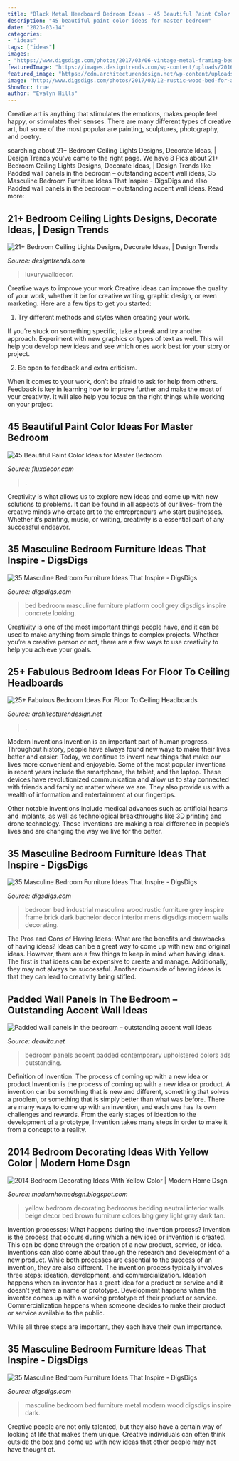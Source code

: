 ```yaml
---
title: "Black Metal Headboard Bedroom Ideas ~ 45 Beautiful Paint Color Ideas For Master Bedroom"
description: "45 beautiful paint color ideas for master bedroom"
date: "2023-03-14"
categories:
- "ideas"
tags: ["ideas"]
images:
- "https://www.digsdigs.com/photos/2017/03/06-vintage-metal-framing-bed-is-great-for-a-masculine-feel.jpg"
featuredImage: "https://images.designtrends.com/wp-content/uploads/2016/05/03062835/Midcentury-Modern-Bedroom-With-Large-Circular-Drum-Ceiling-Light.jpeg"
featured_image: "https://cdn.architecturendesign.net/wp-content/uploads/2015/08/AD-Floor-To-Ceiling-Headboards-01.gif"
image: "http://www.digsdigs.com/photos/2017/03/12-rustic-wood-bed-for-an-industrial-bedroom.jpg"
ShowToc: true
author: "Evalyn Hills"
---
```



Creative art is anything that stimulates the emotions, makes people feel happy, or stimulates their senses. There are many different types of creative art, but some of the most popular are painting, sculptures, photography, and poetry.

	

		
searching about 21+ Bedroom Ceiling Lights Designs, Decorate Ideas, | Design Trends you've came to the right page. We have 8 Pics about 21+ Bedroom Ceiling Lights Designs, Decorate Ideas, | Design Trends like Padded wall panels in the bedroom – outstanding accent wall ideas, 35 Masculine Bedroom Furniture Ideas That Inspire - DigsDigs and also Padded wall panels in the bedroom – outstanding accent wall ideas. Read more:
		
    
## 21+ Bedroom Ceiling Lights Designs, Decorate Ideas, | Design Trends

<img loading=lazy src="https://images.designtrends.com/wp-content/uploads/2016/05/03062835/Midcentury-Modern-Bedroom-With-Large-Circular-Drum-Ceiling-Light.jpeg" onerror="this.onerror=null;this.src='https://tse4.mm.bing.net/th?id=OIP.MK7a0IwNy47hWWM_sMmy-QHaJ3&amp;pid=15.1';" alt="21+ Bedroom Ceiling Lights Designs, Decorate Ideas, | Design Trends">

_Source: designtrends.com_

>luxurywalldecor. 

	

Creative ways to improve your work
Creative ideas can improve the quality of your work, whether it be for creative writing, graphic design, or even marketing. Here are a few tips to get you started:
1. Try different methods and styles when creating your work.

If you’re stuck on something specific, take a break and try another approach. Experiment with new graphics or types of text as well. This will help you develop new ideas and see which ones work best for your story or project.

2. Be open to feedback and extra criticism.

When it comes to your work, don’t be afraid to ask for help from others. Feedback is key in learning how to improve further and make the most of your creativity. It will also help you focus on the right things while working on your project.


    
## 45 Beautiful Paint Color Ideas For Master Bedroom

<img loading=lazy src="https://fluxdecor.com/wp-content/uploads/2015/05/master-bedroom-painting/1-master-bedroom-painting-ideas.jpg" onerror="this.onerror=null;this.src='https://tse3.mm.bing.net/th?id=OIP.m-V0LVNXocVW4NCtYqTxaAHaLH&amp;pid=15.1';" alt="45 Beautiful Paint Color Ideas for Master Bedroom">

_Source: fluxdecor.com_

>. 

	

Creativity is what allows us to explore new ideas and come up with new solutions to problems. It can be found in all aspects of our lives- from the creative minds who create art to the entrepreneurs who start businesses. Whether it’s painting, music, or writing, creativity is a essential part of any successful endeavor.

    
## 35 Masculine Bedroom Furniture Ideas That Inspire - DigsDigs

<img loading=lazy src="https://www.digsdigs.com/photos/2017/03/15-wooden-platform-bed-for-a-cool-textural-look.jpg" onerror="this.onerror=null;this.src='https://tse3.mm.bing.net/th?id=OIP.pP9lmea471O7eCWZN00VmQHaLH&amp;pid=15.1';" alt="35 Masculine Bedroom Furniture Ideas That Inspire - DigsDigs">

_Source: digsdigs.com_

>bed bedroom masculine furniture platform cool grey digsdigs inspire concrete looking. 

	

Creativity is one of the most important things people have, and it can be used to make anything from simple things to complex projects. Whether you’re a creative person or not, there are a few ways to use creativity to help you achieve your goals.

    
## 25+ Fabulous Bedroom Ideas For Floor To Ceiling Headboards

<img loading=lazy src="https://cdn.architecturendesign.net/wp-content/uploads/2015/08/AD-Floor-To-Ceiling-Headboards-01.gif" onerror="this.onerror=null;this.src='https://tse4.mm.bing.net/th?id=OIP.57f41RG6LNHpJl56Nx4LZwHaJ4&amp;pid=15.1';" alt="25+ Fabulous Bedroom Ideas For Floor To Ceiling Headboards">

_Source: architecturendesign.net_

>. 

	

Modern Inventions
Invention is an important part of human progress. Throughout history, people have always found new ways to make their lives better and easier. Today, we continue to invent new things that make our lives more convenient and enjoyable.
Some of the most popular inventions in recent years include the smartphone, the tablet, and the laptop. These devices have revolutionized communication and allow us to stay connected with friends and family no matter where we are. They also provide us with a wealth of information and entertainment at our fingertips.

Other notable inventions include medical advances such as artificial hearts and implants, as well as technological breakthroughs like 3D printing and drone technology. These inventions are making a real difference in people’s lives and are changing the way we live for the better.

    
## 35 Masculine Bedroom Furniture Ideas That Inspire - DigsDigs

<img loading=lazy src="http://www.digsdigs.com/photos/2017/03/12-rustic-wood-bed-for-an-industrial-bedroom.jpg" onerror="this.onerror=null;this.src='https://tse1.mm.bing.net/th?id=OIP.-ghT5RnnVdY1qOVkW8UUawHaLH&amp;pid=15.1';" alt="35 Masculine Bedroom Furniture Ideas That Inspire - DigsDigs">

_Source: digsdigs.com_

>bedroom bed industrial masculine wood rustic furniture grey inspire frame brick dark bachelor decor interior mens digsdigs modern walls decorating. 

	

The Pros and Cons of Having Ideas: What are the benefits and drawbacks of having ideas?
Ideas can be a great way to come up with new and original ideas. However, there are a few things to keep in mind when having ideas. The first is that ideas can be expensive to create and manage. Additionally, they may not always be successful. Another downside of having ideas is that they can lead to creativity being stifled.

    
## Padded Wall Panels In The Bedroom – Outstanding Accent Wall Ideas

<img loading=lazy src="https://deavita.net/wp-content/uploads/2018/09/contemporary-bedroom-black-accent-wall-upholstered-panels.jpg" onerror="this.onerror=null;this.src='https://tse3.mm.bing.net/th?id=OIP.22IStqs_H0SHXOKe9ZXV0QHaJH&amp;pid=15.1';" alt="Padded wall panels in the bedroom – outstanding accent wall ideas">

_Source: deavita.net_

>bedroom panels accent padded contemporary upholstered colors ads outstanding. 

	

Definition of Invention: The process of coming up with a new idea or product
Invention is the process of coming up with a new idea or product. A invention can be something that is new and different, something that solves a problem, or something that is simply better than what was before. There are many ways to come up with an invention, and each one has its own challenges and rewards. From the early stages of ideation to the development of a prototype, Invention takes many steps in order to make it from a concept to a reality.

    
## 2014 Bedroom Decorating Ideas With Yellow Color | Modern Home Dsgn

<img loading=lazy src="http://4.bp.blogspot.com/-rUwjEUfEb7Q/Tj3jhVsHofI/AAAAAAAAGNM/pfFGyqKSEdA/s1600/bedroom-decorating-ideas-yellow-2014.jpg" onerror="this.onerror=null;this.src='https://tse1.mm.bing.net/th?id=OIP.TIb87rx6fVPxXN-G6Ns8YQHaJ3&amp;pid=15.1';" alt="2014 Bedroom Decorating Ideas With Yellow Color | Modern Home Dsgn">

_Source: modernhomedsgn.blogspot.com_

>yellow bedroom decorating bedrooms bedding neutral interior walls beige decor bed brown furniture colors bhg grey light gray dark tan. 

	

Invention processes: What happens during the invention process?
Invention is the process that occurs during which a new idea or invention is created. This can be done through the creation of a new product, service, or idea. Inventions can also come about through the research and development of a new product. While both processes are essential to the success of an invention, they are also different. 
The invention process typically involves three steps: ideation, development, and commercialization. Ideation happens when an inventor has a great idea for a product or service and it doesn't yet have a name or prototype. Development happens when the inventor comes up with a working prototype of their product or service. Commercialization happens when someone decides to make their product or service available to the public. 

While all three steps are important, they each have their own importance.

    
## 35 Masculine Bedroom Furniture Ideas That Inspire - DigsDigs

<img loading=lazy src="https://www.digsdigs.com/photos/2017/03/06-vintage-metal-framing-bed-is-great-for-a-masculine-feel.jpg" onerror="this.onerror=null;this.src='https://tse3.mm.bing.net/th?id=OIP.CF1tTUChWYoe5D6RT0Uc7wHaJ3&amp;pid=15.1';" alt="35 Masculine Bedroom Furniture Ideas That Inspire - DigsDigs">

_Source: digsdigs.com_

>masculine bedroom bed furniture metal modern wood digsdigs inspire dark. 

	

Creative people are not only talented, but they also have a certain way of looking at life that makes them unique. Creative individuals can often think outside the box and come up with new ideas that other people may not have thought of.

